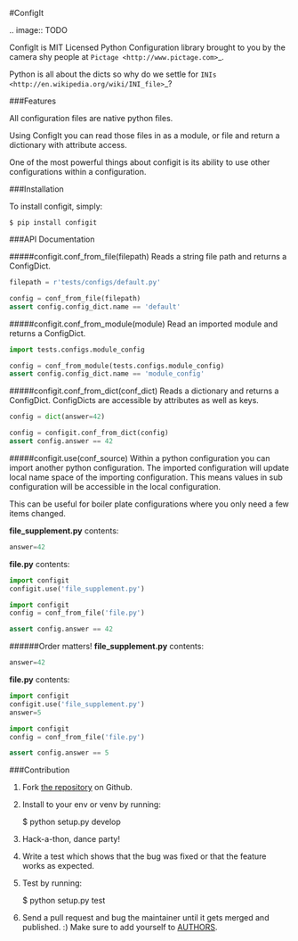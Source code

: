 #ConfigIt

.. image:: TODO

ConfigIt is MIT Licensed Python Configuration library brought to you
by the camera shy people at `Pictage <http://www.pictage.com>`_.

Python is all about the dicts so why do we settle for `INIs <http://en.wikipedia.org/wiki/INI_file>`_?


###Features

All configuration files are native python files.

Using ConfigIt you can read those files in as a module, or file
and return a dictionary with attribute access.

One of the most powerful things about configit is its ability to use other
configurations within a configuration.


###Installation

To install configit, simply:

    $ pip install configit


###API Documentation


#####configit.conf_from_file(filepath)
Reads a string file path and returns a ConfigDict.
```python
filepath = r'tests/configs/default.py'

config = conf_from_file(filepath)
assert config.config_dict.name == 'default'
```


#####configit.conf_from_module(module)
Read an imported module and returns a ConfigDict.
```python
import tests.configs.module_config

config = conf_from_module(tests.configs.module_config)
assert config.config_dict.name == 'module_config'
```


#####configit.conf_from_dict(conf_dict)
Reads a dictionary and returns a ConfigDict.
ConfigDicts are accessible by attributes as well as keys.
```python
config = dict(answer=42)

config = configit.conf_from_dict(config)
assert config.answer == 42
```


#####configit.use(conf_source)
Within a python configuration you can import another python configuration.
The imported configuration will update local name space of the importing configuration.
This means values in sub configuration will be accessible in the local configuration.

This can be useful for boiler plate configurations where you only need a few items changed.

**file_supplement.py** contents:
```python
answer=42
```
**file.py** contents:
```python
import configit
configit.use('file_supplement.py')
```

```python
import configit
config = conf_from_file('file.py')

assert config.answer == 42
```
######Order matters!
**file_supplement.py** contents:
```python
answer=42
```
**file.py** contents:
```python
import configit
configit.use('file_supplement.py')
answer=5
```

```python
import configit
config = conf_from_file('file.py')

assert config.answer == 5
```


###Contribution

1. Fork [the repository](https://github.com/pictage/ConfigIt) on Github.
1. Install to your env or venv by running:

    $ python setup.py develop

1. Hack-a-thon, dance party!
1. Write a test which shows that the bug was fixed or that the feature works as expected.
1. Test by running:

    $ python setup.py test

1. Send a pull request and bug the maintainer until it gets merged and published. :) Make sure to add yourself to [AUTHORS](https://github.com/pictage/ConfigIt/blob/master/AUTHORS.md).
